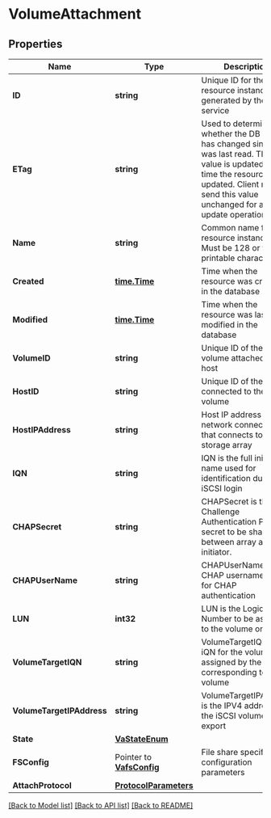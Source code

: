 # VolumeAttachment

## Properties

Name | Type | Description | Notes
------------ | ------------- | ------------- | -------------
**ID** | **string** | Unique ID for the resource instance as generated by the Metal service | 
**ETag** | **string** | Used to determine whether the DB entry has changed since it was last read. This value is updated each time the resource is updated.  Client must send this value unchanged for any update operation. | 
**Name** | **string** | Common name for the resource instance. Must be 128 or fewer printable characters | 
**Created** | [**time.Time**](time.Time.md) | Time when the resource was created in the database | 
**Modified** | [**time.Time**](time.Time.md) | Time when the resource was last modified in the database | 
**VolumeID** | **string** | Unique ID of the volume attached to the host | 
**HostID** | **string** | Unique ID of the host connected to the volume | 
**HostIPAddress** | **string** | Host IP address for the network connection that connects to the storage array | 
**IQN** | **string** | IQN is the full initiator name used for identification during iSCSI login | 
**CHAPSecret** | **string** | CHAPSecret is the Challenge Authentication Protocol secret to be shared between array and initiator. | 
**CHAPUserName** | **string** | CHAPUserName is the CHAP username to use for CHAP authentication | 
**LUN** | **int32** | LUN is the Logical Unit Number to be assigned to the volume on export | 
**VolumeTargetIQN** | **string** | VolumeTargetIQN is the iQN for the volume, assigned by the array corresponding to the volume | 
**VolumeTargetIPAddress** | **string** | VolumeTargetIPAddress is the IPV4 address of the iSCSI volume export | 
**State** | [**VaStateEnum**](VaStateEnum.md) |  | 
**FSConfig** | Pointer to [**VafsConfig**](VAFSConfig.md) | File share specific configuration parameters | 
**AttachProtocol** | [**ProtocolParameters**](ProtocolParameters.md) |  | 

[[Back to Model list]](../README.md#documentation-for-models) [[Back to API list]](../README.md#documentation-for-api-endpoints) [[Back to README]](../README.md)


